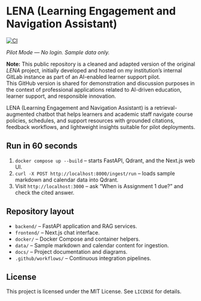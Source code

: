# LENA (Learning Engagement and Navigation Assistant)

[![CI][ci-badge]][ci-workflow]

_Pilot Mode — No login. Sample data only._

**Note:** This public repository is a cleaned and adapted version of the original *LENA* project, initially developed and hosted on my institution’s internal GitLab instance as part of an AI-enabled learner support pilot.  
This GitHub version is shared for demonstration and discussion purposes in the context of professional applications related to AI-driven education, learner support, and responsible innovation.

LENA (Learning Engagement and Navigation Assistant) is a retrieval-augmented chatbot that helps learners and academic staff navigate course policies, schedules, and support resources with grounded citations, feedback workflows, and lightweight insights suitable for pilot deployments.

## Run in 60 seconds

1. `docker compose up --build` – starts FastAPI, Qdrant, and the Next.js web UI.
2. `curl -X POST http://localhost:8000/ingest/run` – loads sample markdown and calendar data into Qdrant.
3. Visit `http://localhost:3000` – ask “When is Assignment 1 due?” and check the cited answer.

## Repository layout

- `backend/` – FastAPI application and RAG services.
- `frontend/` – Next.js chat interface.
- `docker/` – Docker Compose and container helpers.
- `data/` – Sample markdown and calendar content for ingestion.
- `docs/` – Project documentation and diagrams.
- `.github/workflows/` – Continuous integration pipelines.

## License

This project is licensed under the MIT License. See `LICENSE` for details.

[ci-badge]: https://github.com/OWNER/lena/actions/workflows/ci.yml/badge.svg
[ci-workflow]: https://github.com/OWNER/lena/actions/workflows/ci.yml
